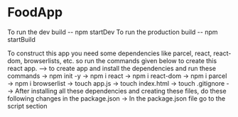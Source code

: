 # FoodApp

 <!-- Commands -->
To run the dev build -- npm startDev 
To run the production build -- npm startBuild

<!-- To construct this app -->
To construct this app you need some dependencies like parcel, react, react-dom, browserlists, etc. so run the commands given below to create this react app.
--> to create app and install the dependencies and run these commands
-> npm init -y          <!--To start the react app-->
-> npm i react          <!--To install react-->
-> npm i react-dom      <!--To install react-dom-->
-> npm i parcel         <!--To install parcel-->
-> npm i browserlist    <!--To install browserlist-->
-> touch app.js         <!--Create app.js file-->
-> touch index.html     <!--Create index.html file-->
-> touch .gitignore     <!--Create git ignore file-->
--> After installing all these dependencies and creating these files, do these following changes in the package.json 
-> In the package.json file go to the script section 



